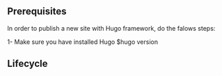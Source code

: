 ## Prerequisites
In order to publish a new site with Hugo framework, do the falows steps:

1- Make sure you have installed Hugo
$hugo version

## Lifecycle

